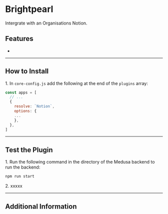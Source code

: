 # Brightpearl

Intergrate with an Organisations Notion.

## Features

-

---

## How to Install

1\. In `core-config.js` add the following at the end of the `plugins` array:

```js
const apps = [
  // ...
  {
    resolve: `Notion`,
    options: {
    ...
    },
  },
]
```

---

## Test the Plugin

1\. Run the following command in the directory of the Medusa backend to run the backend:

```bash
npm run start
```

2\. xxxxx

---

## Additional Information
